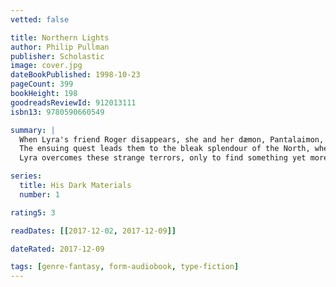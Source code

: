 ```yaml
---
vetted: false

title: Northern Lights
author: Philip Pullman
publisher: Scholastic
image: cover.jpg
dateBookPublished: 1998-10-23
pageCount: 399
bookHeight: 198
goodreadsReviewId: 912013111
isbn13: 9780590660549

summary: |
  When Lyra's friend Roger disappears, she and her dæmon, Pantalaimon, determine to find him. 
  The ensuing quest leads them to the bleak splendour of the North, where armoured bears rule the ice and witch-queens fly through the frozen skies - and where a team of scientists is conducting experiments too horrible to be spoken about.
  Lyra overcomes these strange terrors, only to find something yet more perilous waiting for her - something with consequences which may even reach beyond the Northern Lights…

series:
  title: His Dark Materials
  number: 1

rating5: 3

readDates: [[2017-12-02, 2017-12-09]]

dateRated: 2017-12-09

tags: [genre-fantasy, form-audiobook, type-fiction]
---
```

